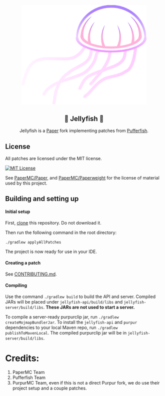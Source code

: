 <div align="center">

<a href="https://serlith.net">
  <img src="assets/jellyfish_logo.svg" alt="Jellyfish" width="400">
</a>

## 🪼 Jellyfish 🪼
Jellyfish is a [Paper](https://github.com/PaperMC/Paper) fork implementing patches from [Pufferfish](https://github.com/pufferfish-gg/Pufferfish/).

</div>

## License
All patches are licensed under the MIT license.

[![MIT License](https://img.shields.io/github/license/PurpurMC/Purpur?&logo=github)](LICENSE)

See [PaperMC/Paper](https://github.com/PaperMC/Paper), and [PaperMC/Paperweight](https://github.com/PaperMC/paperweight) for the license of material used by this project.

## Building and setting up

#### Initial setup
First, <u>clone</u> this repository. Do not download it.

Then run the following command in the root directory:

```
./gradlew applyAllPatches
```

The project is now ready for use in your IDE.

#### Creating a patch

See [CONTRIBUTING.md](CONTRIBUTING.md).

#### Compiling

Use the command `./gradlew build` to build the API and server. Compiled JARs
will be placed under `jellyfish-api/build/libs` and `jellyfish-server/build/libs`.
**These JARs are not used to start a server.**

To compile a server-ready purpurclip jar, run `./gradlew createMojmapBundlerJar`.
To install the `jellyfish-api` and `purpur` dependencies to your local Maven repo, run `./gradlew publishToMavenLocal`. The compiled purpurclip jar will be in `jellyfish-server/build/libs`.

# Credits:

1. PaperMC Team
2. Pufferfish Team
3. PurpurMC Team, even if this is not a direct Purpur fork, we do use their project setup and a couple patches.


